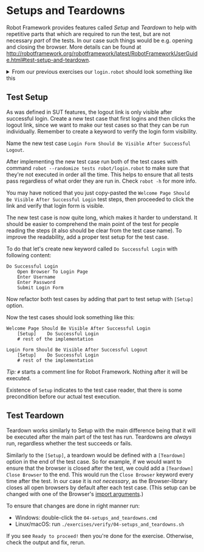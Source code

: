 # Setups and Teardowns

Robot Framework provides features called _Setup_ and _Teardown_ to help with repetitive parts that
which are required to run the test, but are not necessary _part_ of the tests. In our case such things
would be e.g. opening and closing the browser. More details can be found at
http://robotframework.org/robotframework/latest/RobotFrameworkUserGuide.html#test-setup-and-teardown.

<details>
    <summary>From our previous exercises our <code>login.robot</code> should look something like this</summary>

```robot
*** Settings ***
Library    Browser

*** Variables ***
${URL} =    http://localhost:7272
${USERNAME} =    demo
${PASSWORD} =    mode

*** Test Cases ***

Welcome Page Should Be Visible After Successful Login
    Open Browser To Login Page
    Enter Username    ${USERNAME}
    Enter Password    ${PASSWORD}
    Submit Login Form
    Verify That Welcome Page Is Visible

*** Keywords ***

Open Browser To Login Page
    New Browser    headless=${FALSE}
    New Page    ${URL}

Enter Username
    [Arguments]    ${username}
    Fill Text    id=username_field    ${username}

Enter Password
    [Arguments]    ${password}
    Fill Secret    id=password_field    ${password}

Submit Login Form
    Click    id=login_button

Verify That Welcome Page Is Visible
    Get Text    body    contains    Welcome Page
    Get Url    ==    ${URL}/welcome.html
    Get Title    ==    Welcome Page
```

</details>

## Test Setup

As was defined in SUT features, the logout link is only visible after successful login.
Create a new test case that first logins and then clicks the logout link, since we want to
make our test cases so that they can be run individually. Remember to create a keyword to
verify the login form visibility.

Name the new test case `Login Form Should Be Visible After Successful Logout`.

After implementing the new test case run both of the test cases with command
`robot --randomize tests robot/login.robot` to make sure that they're not executed in order all the
time. This helps to ensure that all tests pass regardless of what order they are run in. Check
`robot -h` for more info.

You may have noticed that you just copy-pasted the `Welcome Page Should Be Visible After Successful Login`
test steps, then proceeded to click the link and verify that login form is visible.

The new test case is now quite long, which makes it harder to understand. It should be easier to
comprehend the main point of the test for people reading the steps (it also should be clear from the
test case name). To improve the readability, add a proper test setup for the test case.

To do that let's create new keyword called `Do Successful Login` with following content:

```robot
Do Successful Login
    Open Browser To Login Page
    Enter Username
    Enter Password
    Submit Login Form
```

Now refactor both test cases by adding that part to test setup with `[Setup]` option.

Now the test cases should look something like this:

```robot
Welcome Page Should Be Visible After Successful Login
    [Setup]    Do Successful Login
    # rest of the implementation

Login Form Should Be Visible After Successful Logout
    [Setup]    Do Successful Login
    # rest of the implementation
```

*Tip:* `#` starts a comment line for Robot Framework. Nothing after it will be executed.

Existence of `Setup` indicates to the test case reader, that there is some precondition before our actual test execution.

## Test Teardown

Teardown works similarly to Setup with the main difference being that it will be executed after the
main part of the test has run. Teardowns are _always_ run, regardless whether the test succeeds or
fails.

Similarly to the `[Setup]`, a teardown would be defined with a `[Teardown]` option in the end of the
test case. So for example, if we would want to ensure that the browser is closed after the test, we
could add a `[Teardown]    Close Browser` to the end. This would run the `Close Browser` keyword every
time after the test. In our case it is _not necessary_, as the Browser-library closes all open browsers
by default after each test case. (This setup can be changed with one of the Browser's
[import arguments](https://marketsquare.github.io/robotframework-browser/Browser.html#Importing).)

To ensure that changes are done in right manner run:

- Windows: double-click the `04-setups_and_teardowns.cmd`
- Linux/macOS: run `./exercises/verify/04-setups_and_teardowns.sh`

If you see `Ready to proceed!` then you're done for the exercise. Otherwise, check the output and fix, rerun.
